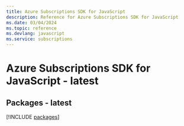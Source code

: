 ```yaml
---
title: Azure Subscriptions SDK for JavaScript
description: Reference for Azure Subscriptions SDK for JavaScript
ms.date: 03/04/2024
ms.topic: reference
ms.devlang: javascript
ms.service: subscriptions
---
```

# Azure Subscriptions SDK for JavaScript - latest
## Packages - latest
[!INCLUDE [packages](subscriptions-index.md)]